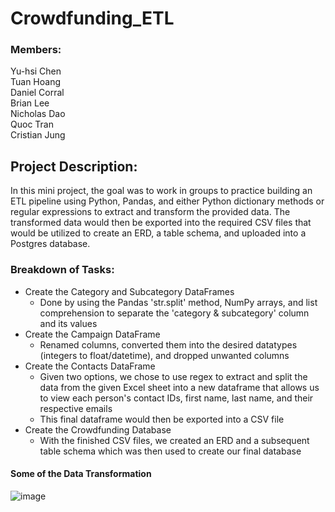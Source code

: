 # Crowdfunding_ETL

### Members:
Yu-hsi Chen \
Tuan Hoang \
Daniel Corral \
Brian Lee \
Nicholas Dao \
Quoc Tran \
Cristian Jung

## Project Description:
In this mini project, the goal was to work in groups to practice building an ETL pipeline using Python, Pandas, and either Python dictionary methods or regular expressions to extract and transform the provided data. The transformed data would then be exported into the required CSV files that would be utilized to create an ERD, a table schema, and uploaded into a Postgres database.  

### Breakdown of Tasks:
- Create the Category and Subcategory DataFrames
	- Done by using the Pandas 'str.split' method, NumPy arrays, and list comprehension to separate the 'category & subcategory' column and its values	
- Create the Campaign DataFrame
	- Renamed columns, converted them into the desired datatypes (integers to float/datetime), and dropped unwanted columns
- Create the Contacts DataFrame
	- Given two options, we chose to use regex to extract and split the data from the given Excel sheet into a new dataframe that allows us to view each person's contact IDs, first name, last name, and their respective emails
	- This final dataframe would then be exported into a CSV file
- Create the Crowdfunding Database
	- With the finished CSV files, we created an ERD and a subsequent table schema which was then used to create our final database 

#### Some of the Data Transformation 
![image](https://user-images.githubusercontent.com/114372545/230667888-2fa0b844-ccf2-4ae8-a310-a18097973f13.png)
